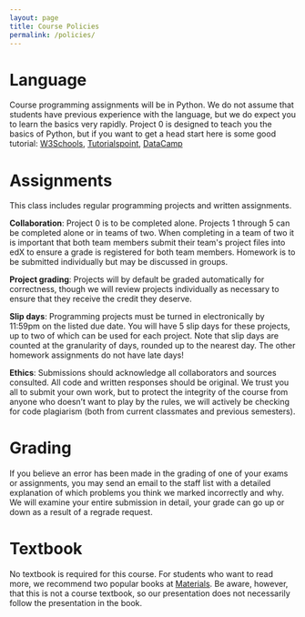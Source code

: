 ```yaml
---
layout: page
title: Course Policies
permalink: /policies/
---
```


# Language
Course programming assignments will be in Python. We do not assume that students have previous experience with the language, but we do expect you to learn the basics very rapidly. Project 0 is designed to teach you the basics of Python, but if you want to get a head start here is some good tutorial: [W3Schools](https://www.w3schools.com/python/), [Tutorialspoint](https://www.tutorialspoint.com/python/), [DataCamp](https://www.learnpython.org/)

# Assignments
This class includes regular programming projects and written assignments.

__Collaboration__: Project 0 is to be completed alone.  Projects 1 through 5 can be completed alone or in teams of two.  When completing in a team of two it is important that both team members submit their team's project files into edX to ensure a grade is registered for both team members.   Homework is to be submitted individually but may be discussed in groups.

__Project grading__: Projects will by default be graded automatically for correctness, though we will review projects individually as necessary to ensure that they receive the credit they deserve.   

__Slip days__: Programming projects must be turned in electronically by 11:59pm on the listed due date. You will have 5 slip days for these projects, up to two of which can be used for each project. Note that slip days are counted at the granularity of days, rounded up to the nearest day. The other homework assignments do not have late days!

__Ethics__: Submissions should acknowledge all collaborators and sources consulted. All code and written responses should be original. We trust you all to submit your own work, but to protect the integrity of the course from anyone who doesn’t want to play by the rules, we will actively be checking for code plagiarism (both from current classmates and previous semesters).

# Grading

If you believe an error has been made in the grading of one of your exams or assignments, you may send an email to the staff list with a detailed explanation of which problems you think we marked incorrectly and why. We will examine your entire submission in detail, your grade can go up or down as a result of a regrade request.

# Textbook
No textbook is required for this course. For students who want to read more, we recommend two popular books at [Materials](https://rahmanidashti.github.io/znuai/materials/). Be aware, however, that this is not a course textbook, so our presentation does not necessarily follow the presentation in the book.
